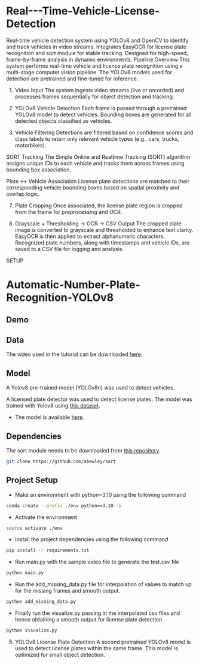 # Real---Time-Vehicle-License-Detection
Real-time vehicle detection system using YOLOv8 and OpenCV to identify and track vehicles in video streams. Integrates EasyOCR for license plate recognition and  sort module  for stable tracking. Designed for high-speed, frame-by-frame analysis in dynamic environments.
Pipeline Overview
This system performs real-time vehicle and license plate recognition using a multi-stage computer vision pipeline. The YOLOv8 models used for detection are pretrained and fine-tuned for inference.

1. Video Input
The system ingests video streams (live or recorded) and processes frames sequentially for object detection and tracking.

2. YOLOv8 Vehicle Detection
Each frame is passed through a pretrained YOLOv8 model to detect vehicles. Bounding boxes are generated for all detected objects classified as vehicles.

3. Vehicle Filtering
Detections are filtered based on confidence scores and class labels to retain only relevant vehicle types (e.g., cars, trucks, motorbikes).

SORT Tracking
The Simple Online and Realtime Tracking (SORT) algorithm assigns unique IDs to each vehicle and tracks them across frames using  bounding box association.

Plate ↔ Vehicle Association
License plate detections are matched to their corresponding vehicle bounding boxes based on spatial proximity and overlap logic.

7. Plate Cropping
Once associated, the license plate region is cropped from the frame for preprocessing and OCR.

8. Grayscale + Thresholding → OCR → CSV Output
The cropped plate image is converted to grayscale and thresholded to enhance text clarity. EasyOCR is then applied to extract alphanumeric characters. Recognized plate numbers, along with timestamps and vehicle IDs, are saved to a CSV file for logging and analysis.


SETUP
# Automatic-Number-Plate-Recognition-YOLOv8
## Demo






## Data

The video used in the tutorial can be downloaded [here](https://drive.google.com/file/d/1JbwLyqpFCXmftaJY1oap8Sa6KfjoWJta/view?usp=sharing).

## Model

A Yolov8 pre-trained model (YOLOv8n) was used to detect vehicles.

A licensed plate detector was used to detect license plates. The model was trained with Yolov8 using [this dataset](https://universe.roboflow.com/roboflow-universe-projects/license-plate-recognition-rxg4e/dataset/4). 
- The model is available [here](https://drive.google.com/file/d/1Zmf5ynaTFhmln2z7Qvv-tgjkWQYQ9Zdw/view?usp=sharing).

## Dependencies

The sort module needs to be downloaded from [this repository](https://github.com/abewley/sort).

```bash
git clone https://github.com/abewley/sort
```

## Project Setup

* Make an environment with python=3.10 using the following command 
``` bash
conda create --prefix ./env python==3.10 -y
```
* Activate the environment
``` bash
source activate ./env
``` 

* Install the project dependencies using the following command 
```bash
pip install -r requirements.txt
```
* Run main.py with the sample video file to generate the test.csv file 
``` python
python main.py
```
* Run the add_missing_data.py file for interpolation of values to match up for the missing frames and smooth output.
```python
python add_missing_data.py
```

* Finally run the visualize.py passing in the interpolated csv files and hence obtaining a smooth output for license plate detection.
```python
python visualize.py
```


5. YOLOv8 License Plate Detection
A second pretrained YOLOv8 model is used to detect license plates within the same frame. This model is optimized for small object detection.
